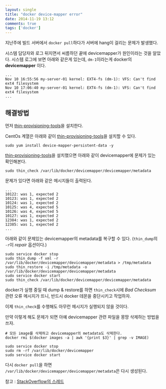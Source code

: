 ```yaml
---
layout: single
title: "docker device-mapper error"
date: 2014-11-19 13:12
comments: true
tags: ['docker']
---
```


지난주에 빌드 서버에서 `docker pull`하다가 서버에 hang이 걸리는 문제가 발생했다.

시스템 담당자와 로그 뒤지면서 씨름하던 끝에 devicemapper가 원인이라는 것을 알았다.
시스템 로그에 보면 아래와 같은게 있는데, `dm-1`이라는게 docker의 **devicemapper** 이다.

```
...
Nov 10 16:55:56 my-server-01 kernel: EXT4-fs (dm-1): VFS: Can't find ext4 filesystem
Nov 10 17:06:40 my-server-01 kernel: EXT4-fs (dm-1): VFS: Can't find ext4 filesystem
...
```

<!-- more -->

해결방법
--------

먼저 [thin-provisioning-tools]을 설치한다.

CentOs 계열은 아래와 같이 [thin-provisioning-tools]을 설치할 수 있다.

```
sudo yum install device-mapper-persistent-data -y
```

[thin-provisioning-tools]을 설치했으면 아래와 같이 devicemapper에 문제가 있는 확인해본다.

```
sudo thin_check /var/lib/docker/devicemapper/devicemapper/metadata
```

문제가 있다면 아래와 같은 메시지들이 출력된다.

```
...
10122: was 1, expected 2
10123: was 1, expected 2
10124: was 1, expected 2
10125: was 4, expected 5
10126: was 4, expected 5
10127: was 1, expected 2
12384: was 1, expected 2
12385: was 1, expected 2
...
```

아래와 같이 문제있는 devicemapper의 metadata를 복구할 수 있다. (`thin_dump`의 `-r`이 *repair* 옵션이다.)

```
sudo service docker stop
sudo thin_dump -f xml -r /var/lib/docker/devicemapper/devicemapper/metadata > /tmp/metadata
sudo thin_restore -i /tmp/metadata -o /var/lib/docker/devicemapper/devicemapper/metadata
sudo service docker start
sudo thin_check /var/lib/docker/devicemapper/devicemapper/metadata
```

docker가 실행 중일 때 dump & restore를 하면 `thin_check`시에 *Bad Checksum* 관련 오류 메시지가 뜨니, 반드시 docker 데몬을 중단시키고 작업하자.

이제 `thin_check`를 수행해도 아무런 메시지가 실행되지 않을 것이다.

만약 이렇게 해도 문제가 되면 아예 devicemapper 관련 파일을 몽땅 삭제하는 방법을 쓰자.

```
# 모든 image를 삭제하고 devicemapper의 metadata도 삭제한다.
docker rmi $(docker images -a | awk '{print $3}' | grep -v IMAGE)

sudo service docker stop
sudo rm -rf /var/lib/docker/devicemapper
sudo service docker start
```

다시 `docker pull`을 하면 `/var/lib/docker/devicemapper/devicemapper/metadata`은 다시 생성된다.

참고 : [StackOverflow의 스레드][device-mapper-error]

[thin-provisioning-tools]:https://github.com/jthornber/thin-provisioning-tools
[device-mapper-error]:http://stackoverflow.com/questions/24709741/cant-run-docker-container-due-device-mapper-error

